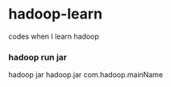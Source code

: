 # hadoop-learn
codes when I learn hadoop

### hadoop run jar
hadoop jar hadoop.jar com.hadoop.mainName 